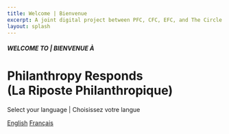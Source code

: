 ```yaml
---
title: Welcome | Bienvenue
excerpt: A joint digital project between PFC, CFC, EFC, and The Circle.
layout: splash
---
```


<h5>WELCOME TO | BIENVENUE À</h5>
<h1>Philanthropy Responds<br/>(La Riposte Philanthropique)</h1>

<p>Select your language | Choisissez votre langue</p>

<a class="button--transparent" href="{{ site.baseurl }}en/">English</a>
<a class="button--transparent" href="{{ site.baseurl }}fr/">Français</a>